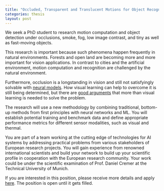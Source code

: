 ```yaml
---
title: "Occluded, Transparent and Translucent Motions for Object Recognition"
categories: thesis
layout: post
---
```


We seek a PhD student to research motion computation and object detection under occlusions, smoke, fog, low image contrast, and tiny as well as fast-moving objects.

This research is important because such phenomena happen frequently in natural environments. Forests and open land are becoming more and more important for vision applications. In contrast to cities and the artificial environment, motion computation and recognition are challenged by the natural environment.

Furthermore, occlusion is a longstanding in vision and still not satisfyingly solvable with [neural models](https://arxiv.org/abs/2311.09215). How visual learning can help to overcome it is still being determined, but there are [good arguments](https://escholarship.org/uc/item/8gb8x6w9) that more than visual learning is needed to solve the problem.

The research will use a new methodology by combining traditional, bottom-up methods from first principles with neural networks and ML. You will establish potential training and benchmark data and define appropriate performance metrics for different sensor modalities, such as visual and thermal.

You are part of a team working at the cutting edge of technologies for AI systems by addressing practical problems from various stakeholders of European research projects. You will gain experience from renowned international scientists and build your network to build up your scientific profile in cooperation with the European research community. Your work could be under the scientific examination of Prof. Daniel Cremer at the Technical University of Munich.

If you are interested in this position, please receive more details and apply [here](https://jobs.ait.ac.at/Job/228240). The position is open until it gets filled.